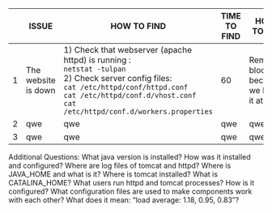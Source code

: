 || ISSUE | HOW TO FIND | TIME TO FIND | HOW TO FIX | TIME TO FIX
--- | --- | --- | --- |---| ---  
1 | The website is down | 1) Check that webserver (apache httpd) is running : <br> `netstat -tulpan` <br> 2) Check server config files: <br> `cat /etc/httpd/conf/httpd.conf` <br> `cat /etc/httpd/conf.d/vhost.conf` <br> `cat /etc/httpd/conf.d/workers.properties` |60| Remove <VirtualHost> block, because we have it at  | qwerty 
2 | qwe | qwe | qwe | qwe | qwe 
3 | qwe | qwe | qwe | qwe | qwe 







Additional Questions:
What java version is installed?
How was it installed and configured?
Where are log files of tomcat and httpd?
Where is JAVA_HOME and what is it?
Where is tomcat installed?
What is CATALINA_HOME?
What users run httpd and tomcat processes? How is it configured?
What configuration files are used to make components work with each other?
What does it mean: “load average: 1.18, 0.95, 0.83”?
